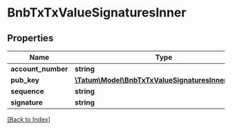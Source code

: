 # BnbTxTxValueSignaturesInner

## Properties

Name | Type | Description | Notes
------------ | ------------- | ------------- | -------------
**account_number** | **string** |  | [optional]
**pub_key** | [**\Tatum\Model\BnbTxTxValueSignaturesInnerPubKey**](BnbTxTxValueSignaturesInnerPubKey.md) |  | [optional]
**sequence** | **string** |  | [optional]
**signature** | **string** |  | [optional]

[[Back to Index]](../index.md)
